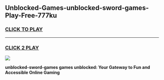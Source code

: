 
## Unblocked-Games-unblocked-sword-games-Play-Free-777ku
<h3>
<a href="https://premium76.site?title=unblocked-sword-games&ref=18A">CLICK TO PLAY</a></h3>
<hr>

<h3>
<a href="https://premium76.site?title=unblocked-sword-games&ref=18A">CLICK 2 PLAY</a>
  
</h3>

<a href="https://premium76.site?title=unblocked-sword-games&ref=18A"><img src="https://clearcache.store/games.png"></a>


**unblocked-sword-games games unblocked: Your Gateway to Fun and Accessible Online Gaming**
